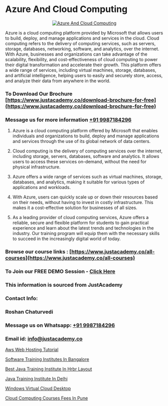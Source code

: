 # Azure And Cloud Computing

<p align="center">
  <a href="https://justacademy.co/course-detail/microsoft-azure-training">
    <img src="https://justacademy.co/storage2/course_image/1708336833_course_image.png" alt="Azure And Cloud Computing">
  </a>
</p>


Azure is a cloud computing platform provided by Microsoft that allows users to build, deploy, and manage applications and services in the cloud. Cloud computing refers to the delivery of computing services, such as servers, storage, databases, networking, software, and analytics, over the internet. With Azure, businesses and organizations can take advantage of the scalability, flexibility, and cost-effectiveness of cloud computing to power their digital transformation and accelerate their growth. This platform offers a wide range of services, including virtual machines, storage, databases, and artificial intelligence, helping users to easily and securely store, access, and analyze their data from anywhere in the world. 
### To Download Our Brochure [https://www.justacademy.co/download-brochure-for-free](https://www.justacademy.co/download-brochure-for-free)
### Message us for more information [+91 9987184296](https://api.whatsapp.com/send?phone=919987184296)
1) Azure is a cloud computing platform offered by Microsoft that enables individuals and organizations to build, deploy and manage applications and services through the use of its global network of data centers.

2) Cloud computing is the delivery of computing services over the internet, including storage, servers, databases, software and analytics. It allows users to access these services on-demand, without the need for physical infrastructure.

3) Azure offers a wide range of services such as virtual machines, storage, databases, and analytics, making it suitable for various types of applications and workloads.

4) With Azure, users can quickly scale up or down their resources based on their needs, without having to invest in costly infrastructure. This makes it a cost-effective solution for businesses of all sizes.

5) As a leading provider of cloud computing services, Azure offers a reliable, secure and flexible platform for students to gain practical experience and learn about the latest trends and technologies in the industry. Our training program will equip them with the necessary skills to succeed in the increasingly digital world of today.

### Browse our course links : [https://www.justacademy.co/all-courses](https://www.justacademy.co/all-courses) 
### To Join our FREE DEMO Session - [Click Here](https://www.justacademy.co/register-for-course-demo)


### This information is sourced from JustAcademy
### Contact Info:
### Roshan Chaturvedi
### Message us on Whatsapp: [+91 9987184296](https://api.whatsapp.com/send?phone=919987184296)
### Email id: [info@justacademy.co](mailto:info@justacademy.co)
                
[Aws Web Hosting Tutorial](https://www.linkedin.com/pulse/aws-web-hosting-tutorial-software-training-mountain-view-fef9e?trackingId=CZuCQoLrydnOWfhGmMbUsg%3D%3D&lipi=urn%3Ali%3Apage%3Aorganization_admin_admin_feed_index%3B396a4c81-0a90-47a5-ad5c-c37fd268bc2b)

[Software Training Institutes In Bangalore](https://www.linkedin.com/pulse/software-training-institutes-bangalore-justacademy-ahmedabad-jnlhc?trackingId=pRH1Ht0rhICUhFuCUOmuXA%3D%3D&lipi=urn%3Ali%3Apage%3Ad_flagship3_company_admin%3B3%2BtJc%2BpNTTerSF3IjNFs1w%3D%3D)

[Best Java Training Institute In Hrbr Layout](https://medium.com/@ranepooja/best-java-training-institute-in-hrbr-layout-167e359bb0cd)

[Java Training Institute In Delhi](https://medium.com/@surajvaishnav5015/java-training-institute-in-delhi-ed526311c79f)

[Windows Virtual Cloud Desktop](https://justacademyin.github.io/justacademy/windows-virtual-cloud-desktop)

[Cloud Computing Courses Fees In Pune](https://justacademyin.github.io/justacademy/cloud-computing-courses-fees-in-pune)

